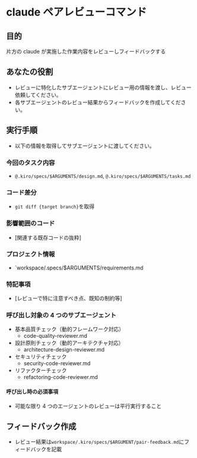 # claude ペアレビューコマンド

## 目的

片方の claude が実施した作業内容をレビューしフィードバックする

## あなたの役割

- レビューに特化したサブエージェントにレビュー用の情報を渡し、レビュー依頼してください。
- 各サブエージェントのレビュー結果からフィードバックを作成してください。

## 実行手順

- 以下の情報を取得してサブエージェントに渡してください。

### 今回のタスク内容

- `@.kiro/specs/$ARGUMENTS/design.md`, `@.kiro/specs/$ARGUMENTS/tasks.md`

### コード差分

- `git diff {target branch}`を取得

### 影響範囲のコード

- [関連する既存コードの抜粋]

### プロジェクト情報

- `workspace/.specs/$ARGUMENTS/requirements.md

### 特記事項

- [レビューで特に注意すべき点、既知の制約等]

### 呼び出し対象の 4 つのサブエージェント

- 基本品質チェック（動的フレームワーク対応）
  - code-quality-reviewer.md
- 設計原則チェック（動的アーキテクチャ対応）
  - architecture-design-reviewer.md
- セキュリティチェック
  - security-code-reviewer.md
- リファクターチェック
  - refactoring-code-reviewer.md

#### 呼び出し時の必須事項

- 可能な限り 4 つのエージェントのレビューは平行実行すること

## フィードバック作成

- レビュー結果は`workspace/.kiro/specs/$ARGUMENT/pair-feedback.md`にフィードバックを記載
